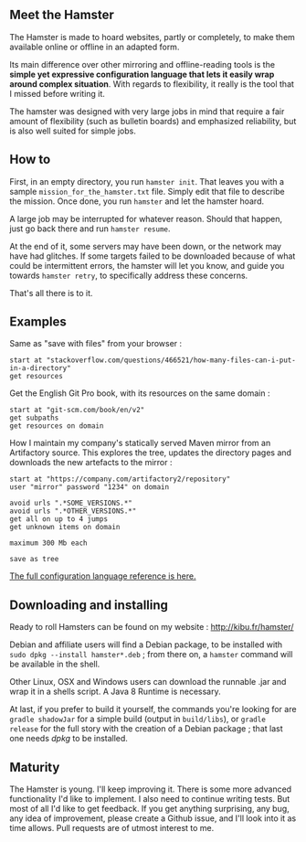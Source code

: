 ## Meet the Hamster

The Hamster is made to hoard websites, partly or completely, to make them available online or offline in an adapted form. 

Its main difference over other mirroring and offline-reading tools is the **simple yet expressive configuration language that lets it easily wrap around complex situation**. With regards to flexibility, it really is the tool that I missed before writing it. 

The hamster was designed with very large jobs in mind that require a fair amount of flexibility (such as bulletin boards) and emphasized reliability, but is also well suited for simple jobs.




## How to

First, in an empty directory, you run `hamster init`. That leaves you with a sample `mission_for_the_hamster.txt` file. Simply edit that file to describe the mission. Once done, you run `hamster` and let the hamster hoard.

A large job may be interrupted for whatever reason. Should that happen, just go back there and run `hamster resume`.

At the end of it, some servers may have been down, or the network may have had glitches. If some targets failed to be downloaded because of what could be intermittent errors, the hamster will let you know, and guide you towards `hamster retry`, to specifically address these concerns.

That's all there is to it.


## Examples

Same as "save with files" from your browser :

    start at "stackoverflow.com/questions/466521/how-many-files-can-i-put-in-a-directory"
    get resources


Get the English Git Pro book, with its resources on the same domain :

    start at "git-scm.com/book/en/v2"
    get subpaths
    get resources on domain


How I maintain my company's statically served Maven mirror from an Artifactory source. This explores the tree, updates the directory pages and downloads the new artefacts to the mirror :

    start at "https://company.com/artifactory2/repository"
    user "mirror" password "1234" on domain

    avoid urls ".*SOME_VERSIONS.*"
    avoid urls ".*OTHER_VERSIONS.*"
    get all on up to 4 jumps
    get unknown items on domain

    maximum 300 Mb each

    save as tree

[The full configuration language reference is here.](https://github.com/mdolidon/hamster/tree/master/configuration.md)


## Downloading and installing

Ready to roll Hamsters can be found on my website : http://kibu.fr/hamster/

Debian and affiliate users will find a Debian package, to be installed with `sudo dpkg --install hamster*.deb` ; from there on, a `hamster` command will be available in the shell.

Other Linux, OSX and Windows users can download the runnable .jar and wrap it in a shells script. A Java 8 Runtime is necessary.

At last, if you prefer to build it yourself, the commands you're looking for are `gradle shadowJar` for a simple build (output in `build/libs`), or `gradle release` for the full story with the creation of a Debian package ; that last one needs *dpkg* to be installed.

## Maturity

The Hamster is young. I'll keep improving it. There is some more advanced functionality I'd like to implement. I also need to continue writing tests. 
But most of all I'd like to get feedback. If you get anything surprising, any bug, any idea of improvement, please create a Github issue, and I'll look into it as time allows. Pull requests are of utmost interest to me.
